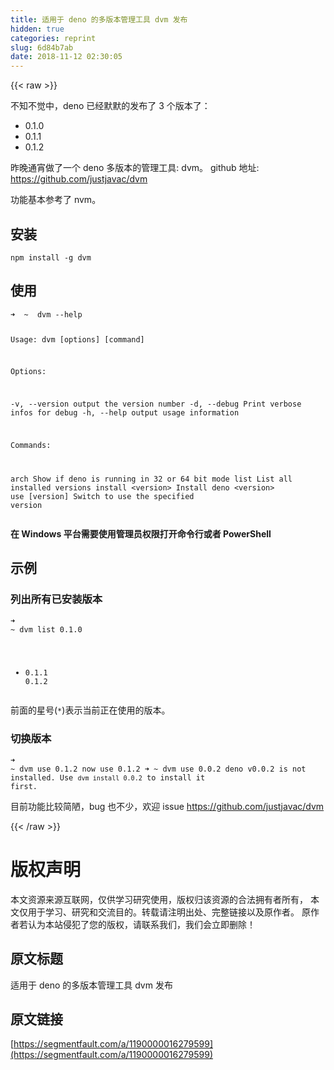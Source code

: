 ```yaml
---
title: 适用于 deno 的多版本管理工具 dvm 发布
hidden: true
categories: reprint
slug: 6d84b7ab
date: 2018-11-12 02:30:05
---
```


{{< raw >}}
<p>&#x4E0D;&#x77E5;&#x4E0D;&#x89C9;&#x4E2D;&#xFF0C;deno &#x5DF2;&#x7ECF;&#x9ED8;&#x9ED8;&#x7684;&#x53D1;&#x5E03;&#x4E86; 3 &#x4E2A;&#x7248;&#x672C;&#x4E86;&#xFF1A;</p><ul><li>0.1.0</li><li>0.1.1</li><li>0.1.2</li></ul><p>&#x6628;&#x665A;&#x901A;&#x5BB5;&#x505A;&#x4E86;&#x4E00;&#x4E2A; deno &#x591A;&#x7248;&#x672C;&#x7684;&#x7BA1;&#x7406;&#x5DE5;&#x5177;: dvm&#x3002; github &#x5730;&#x5740;: <a href="https://github.com/justjavac/dvm" rel="nofollow noreferrer">https://github.com/justjavac/dvm</a></p><p>&#x529F;&#x80FD;&#x57FA;&#x672C;&#x53C2;&#x8003;&#x4E86; nvm&#x3002;</p><h2>&#x5B89;&#x88C5;</h2><pre><code class="bash">npm install -g dvm</code></pre><h2>&#x4F7F;&#x7528;</h2><pre><code class="bash">&#x279C;  ~  dvm --help

Usage: dvm [options] [command]

Options:

  -v, --version      output the version number
  -d, --debug        Print verbose infos for debug
  -h, --help         output usage information

Commands:

  arch               Show if deno is running in 32 or 64 bit mode
  list               List all installed versions
  install &lt;version&gt;  Install deno &lt;version&gt;
  use [version]      Switch to use the specified version</code></pre><p><strong>&#x5728; Windows &#x5E73;&#x53F0;&#x9700;&#x8981;&#x4F7F;&#x7528;&#x7BA1;&#x7406;&#x5458;&#x6743;&#x9650;&#x6253;&#x5F00;&#x547D;&#x4EE4;&#x884C;&#x6216;&#x8005; PowerShell</strong></p><h2>&#x793A;&#x4F8B;</h2><h3>&#x5217;&#x51FA;&#x6240;&#x6709;&#x5DF2;&#x5B89;&#x88C5;&#x7248;&#x672C;</h3><pre><code class="bash">&#x279C;  ~  dvm list
   0.1.0
*  0.1.1
   0.1.2</code></pre><p>&#x524D;&#x9762;&#x7684;&#x661F;&#x53F7;(<code>*</code>)&#x8868;&#x793A;&#x5F53;&#x524D;&#x6B63;&#x5728;&#x4F7F;&#x7528;&#x7684;&#x7248;&#x672C;&#x3002;</p><h3>&#x5207;&#x6362;&#x7248;&#x672C;</h3><pre><code class="bash">&#x279C;  ~  dvm use 0.1.2
now use 0.1.2
&#x279C;  ~  dvm use 0.0.2
deno v0.0.2 is not installed. Use `dvm install 0.0.2` to install it first.</code></pre><p>&#x76EE;&#x524D;&#x529F;&#x80FD;&#x6BD4;&#x8F83;&#x7B80;&#x964B;&#xFF0C;bug &#x4E5F;&#x4E0D;&#x5C11;&#xFF0C;&#x6B22;&#x8FCE; issue <a href="https://github.com/justjavac/dvm" rel="nofollow noreferrer">https://github.com/justjavac/dvm</a></p>
{{< /raw >}}

# 版权声明
本文资源来源互联网，仅供学习研究使用，版权归该资源的合法拥有者所有，
本文仅用于学习、研究和交流目的。转载请注明出处、完整链接以及原作者。
原作者若认为本站侵犯了您的版权，请联系我们，我们会立即删除！

## 原文标题
适用于 deno 的多版本管理工具 dvm 发布

## 原文链接
[https://segmentfault.com/a/1190000016279599](https://segmentfault.com/a/1190000016279599)

